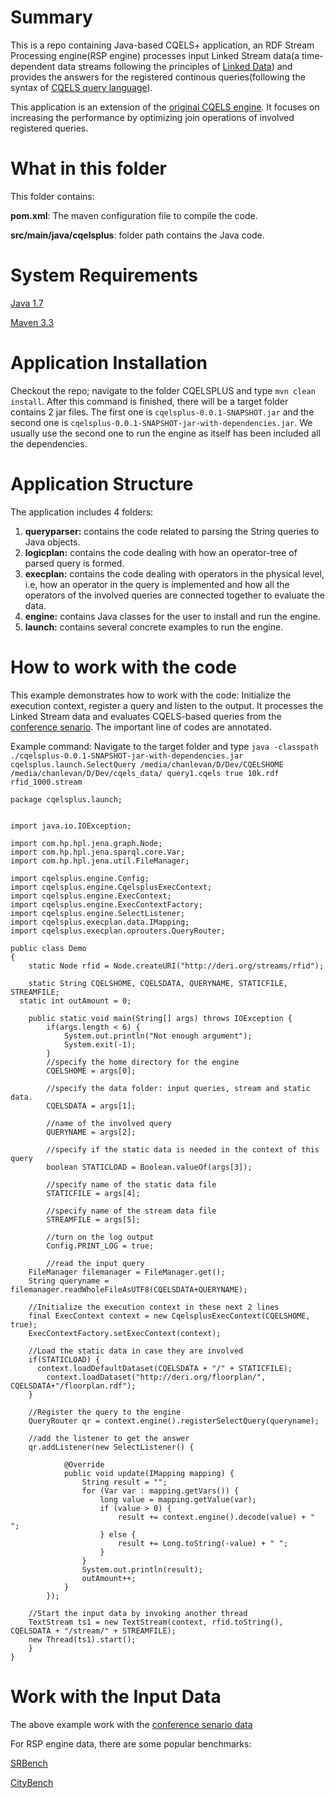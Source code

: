 # Summary
This is a repo containing Java-based CQELS+ application, an RDF Stream Processing engine(RSP engine) processes input Linked Stream data(a time-dependent data streams following the principles of [Linked Data](http://linkeddata.org/)) and provides the answers for the registered continous queries(following the syntax of [CQELS query language](https://code.google.com/archive/p/cqels/wikis/CQELS_language.wiki)).

This application is an extension of the [original CQELS engine](https://code.google.com/archive/p/cqels/). It focuses on increasing the performance by optimizing join operations of involved registered queries.
# What in this folder
This folder contains:

**pom.xml**: The maven configuration file to compile the code.

**src/main/java/cqelsplus**: folder path contains the Java code.
# System Requirements
  [Java 1.7](http://www.oracle.com/technetwork/java/javase/downloads/index.html)
 
  [Maven 3.3](https://maven.apache.org/download.cgi)
# Application Installation
Checkout the repo; navigate to the folder CQELSPLUS and type ```mvn clean install```.
After this command is finished, there will be a target folder contains 2 jar files. The first one is ```cqelsplus-0.0.1-SNAPSHOT.jar``` and the second one is ```cqelsplus-0.0.1-SNAPSHOT-jar-with-dependencies.jar```. We usually use the second one to run the engine as itself has been included all the dependencies.

# Application Structure
The application includes 4 folders:
1. **queryparser:** contains the code related to parsing the String queries to Java objects.
2. **logicplan:** contains the code dealing with how an operator-tree of parsed query is formed.
3. **execplan:** contains the code dealing with operators in the physical level, i.e, how an operator in the query is implemented and how all the operators of the involved queries are connected together to evaluate the data.
4. **engine:** contains Java classes for the user to install and run the engine.
5. **launch:** contains several concrete examples to run the engine.

# How to work with the code

This example demonstrates how to work with the code: Initialize the execution context, register a query and listen to the output. It processes the Linked Stream data and evaluates CQELS-based queries from the [conference senario](https://link.springer.com/chapter/10.1007%2F978-3-642-33158-9_7). The important line of codes are annotated.

Example command: Navigate to the target folder and type ```java -classpath ./cqelsplus-0.0.1-SNAPSHOT-jar-with-dependencies.jar cqelsplus.launch.SelectQuery /media/chanlevan/D/Dev/CQELSHOME /media/chanlevan/D/Dev/cqels_data/ query1.cqels true 10k.rdf rfid_1000.stream```

```
package cqelsplus.launch;


import java.io.IOException;

import com.hp.hpl.jena.graph.Node;
import com.hp.hpl.jena.sparql.core.Var;
import com.hp.hpl.jena.util.FileManager;

import cqelsplus.engine.Config;
import cqelsplus.engine.CqelsplusExecContext;
import cqelsplus.engine.ExecContext;
import cqelsplus.engine.ExecContextFactory;
import cqelsplus.engine.SelectListener;
import cqelsplus.execplan.data.IMapping;
import cqelsplus.execplan.oprouters.QueryRouter;

public class Demo 
{
	static Node rfid = Node.createURI("http://deri.org/streams/rfid");
	
	static String CQELSHOME, CQELSDATA, QUERYNAME, STATICFILE, STREAMFILE;
  static int outAmount = 0;
    
	public static void main(String[] args) throws IOException {
		if(args.length < 6) {
			System.out.println("Not enough argument");
			System.exit(-1);
		}
		//specify the home directory for the engine
		CQELSHOME = args[0];
		
		//specify the data folder: input queries, stream and static data.
		CQELSDATA = args[1];
		
		//name of the involved query
		QUERYNAME = args[2];
		
		//specify if the static data is needed in the context of this query
		boolean STATICLOAD = Boolean.valueOf(args[3]);
		
		//specify name of the static data file
		STATICFILE = args[4];
		
		//specify name of the stream data file
		STREAMFILE = args[5];
		
		//turn on the log output
		Config.PRINT_LOG = true;
		
		//read the input query
    FileManager filemanager = FileManager.get();
    String queryname = filemanager.readWholeFileAsUTF8(CQELSDATA+QUERYNAME);

    //Initialize the execution context in these next 2 lines	
    final ExecContext context = new CqelsplusExecContext(CQELSHOME, true);
    ExecContextFactory.setExecContext(context);

    //Load the static data in case they are involved
    if(STATICLOAD) {
      context.loadDefaultDataset(CQELSDATA + "/" + STATICFILE);
        context.loadDataset("http://deri.org/floorplan/", CQELSDATA+"/floorplan.rdf");
    }

    //Register the query to the engine
    QueryRouter qr = context.engine().registerSelectQuery(queryname);

    //add the listener to get the answer
    qr.addListener(new SelectListener() {
			
			@Override
			public void update(IMapping mapping) {
				String result = "";
				for (Var var : mapping.getVars()) {
					long value = mapping.getValue(var);
					if (value > 0) {
						result += context.engine().decode(value) + " ";
					} else {
						result += Long.toString(-value) + " ";
					}
				}
				System.out.println(result);
				outAmount++;
			}
		});

    //Start the input data by invoking another thread
    TextStream ts1 = new TextStream(context, rfid.toString(), CQELSDATA + "/stream/" + STREAMFILE);
    new Thread(ts1).start();
	}
}
```
# Work with the Input Data
The above example work with the [conference senario data](https://code.google.com/archive/p/cqels/downloads)

For RSP engine data, there are some popular benchmarks: 

[SRBench](https://www.w3.org/wiki/SRBench)

[CityBench](https://github.com/CityBench/Benchmark)


